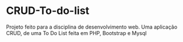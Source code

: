 # CRUD-To-do-list
Projeto feito para a disciplina de desenvolvimento web. Uma aplicação CRUD, de uma To Do List feita em PHP, Bootstrap e Mysql
